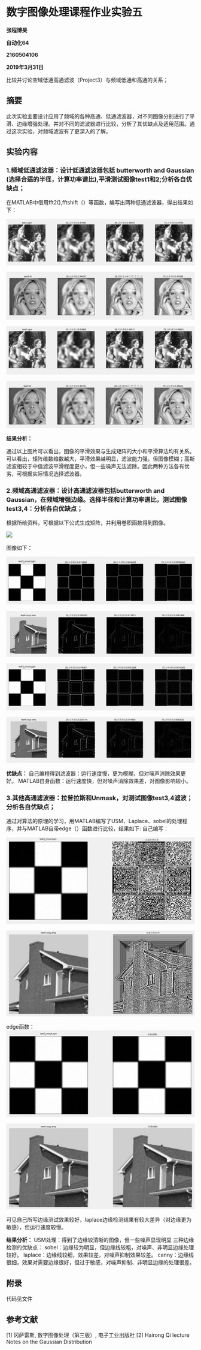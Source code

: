  
 
# 数字图像处理课程作业实验五

**张程博昊**

**自动化64**

**2160504106**

**2019年3月31日**


比较并讨论空域低通高通滤波（Project3）与频域低通和高通的关系；


## 摘要
此次实验主要设计应用了频域的各种高通、低通滤波器，对不同图像分别进行了平滑、边缘增强处理。并对不同的滤波器进行比较，分析了其优缺点及适用范围。通过这次实验，对频域滤波有了更深入的了解。

## 实验内容

### 1.频域低通滤波器：设计低通滤波器包括 butterworth and Gaussian (选择合适的半径，计算功率谱比),平滑测试图像test1和2;分析各自优缺点；

在MATLAB中借用fft2(),fftshift（）等函数，编写出两种低通滤波器，得出结果如下：

![](./image/1.1.png)

![](./image/1.2.png)

![](./image/1.3.png)

![](./image/1.4.png)



**结果分析：**

通过以上图片可以看出，图像的平滑效果与生成矩阵的大小和平滑算法均有关系。可以看出，矩阵维数维数越大，平滑效果越明显，滤波能力强，但图像模糊；高斯滤波相较于中值滤波平滑程度更小，但一些噪声无法滤除。因此两种方法各有优劣，可根据实际情况选择滤波器。


### 2.频域高通滤波器：设计高通滤波器包括butterworth and Gaussian，在频域增强边缘。选择半径和计算功率谱比，测试图像test3,4：分析各自优缺点；

根据所给资料，可根据以下公式生成矩阵，并利用卷积函数得到图像。

 ![ ](./Image/6.1.png)
 
图像如下：

![](./image/1.5.png)

![](./image/1.6.png)

![](./image/1.7.png)

![](./image/1.8.png)

**优缺点：**
自己编程得到滤波器：运行速度慢，更为模糊，但对噪声消除效果更好。
MATLAB自身函数：运行速度快，但对噪声消除效果差，对图像影响较小。
 

### 3.其他高通滤波器：拉普拉斯和Unmask，对测试图像test3,4滤波；分析各自优缺点；

通过对算法的原理的学习，用MATLAB编写了USM、Laplace、sobel的处理程序，并与MATLAB自带edge（）函数进行比较，结果如下:
自己编写：

 ![ ](./image/2.1.png)
 
 ![ ](./image/2.2.png)

edge函数：
 ![ ](./Image/2.3.png)
  
 ![ ](./Image/2.4.png)
 
 可见自己所写边缘测试效果较好，laplace边缘检测结果有较大差异（对边缘更为敏感），但运行速度较慢。
 
**结果分析：**
USM处理：得到了边缘较清晰的图像，但一些噪声显现明显
三种边缘检测的优缺点：
sobel：边缘较为明显，但边缘线较粗，对噪声、非明显边缘处理较好。
laplace：边缘线较细，效果较差，对噪声抑制效果较差。
canny：边缘线很细，效果对需要边缘很好，但过于敏感，对噪声抑制、非明显边缘的处理很差。

## 附录

代码见文件


## 参考文献

[1] 冈萨雷斯, 数字图像处理（第三版）, 电子工业出版社
[2] Hairong Qi lecture Notes on the Gaussian Distribution
